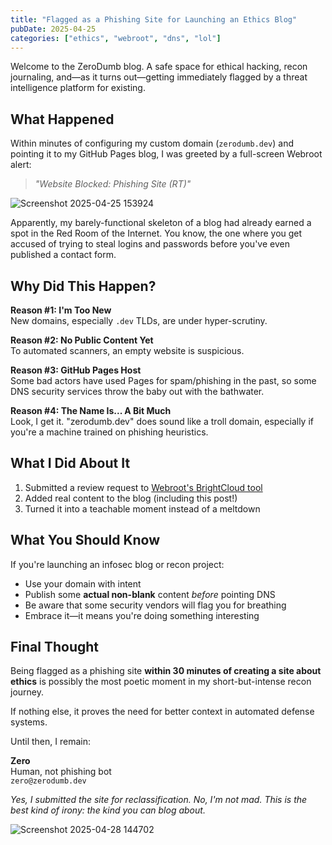 ```yaml
---
title: "Flagged as a Phishing Site for Launching an Ethics Blog"
pubDate: 2025-04-25
categories: ["ethics", "webroot", "dns", "lol"]
---
```


Welcome to the ZeroDumb blog. A safe space for ethical hacking, recon journaling, and—as it turns out—getting immediately flagged by a threat intelligence platform for existing.

## What Happened

Within minutes of configuring my custom domain (`zerodumb.dev`) and pointing it to my GitHub Pages blog, I was greeted by a full-screen Webroot alert:

> _"Website Blocked: Phishing Site (RT)"_

![Screenshot 2025-04-25 153924](https://github.com/user-attachments/assets/3bf890c4-5cae-4869-aaaa-cc3cd7913c82)


Apparently, my barely-functional skeleton of a blog had already earned a spot in the Red Room of the Internet. You know, the one where you get accused of trying to steal logins and passwords before you've even published a contact form.

## Why Did This Happen?

**Reason #1: I'm Too New**  
New domains, especially `.dev` TLDs, are under hyper-scrutiny.

**Reason #2: No Public Content Yet**  
To automated scanners, an empty website is suspicious.

**Reason #3: GitHub Pages Host**  
Some bad actors have used Pages for spam/phishing in the past, so some DNS security services throw the baby out with the bathwater.

**Reason #4: The Name Is... A Bit Much**  
Look, I get it. "zerodumb.dev" does sound like a troll domain, especially if you're a machine trained on phishing heuristics.

## What I Did About It

1. Submitted a review request to [Webroot's BrightCloud tool](https://www.brightcloud.com/tools/url-ip-lookup.php)
2. Added real content to the blog (including this post!)
3. Turned it into a teachable moment instead of a meltdown

## What You Should Know

If you're launching an infosec blog or recon project:

- Use your domain with intent
- Publish some **actual non-blank** content *before* pointing DNS
- Be aware that some security vendors will flag you for breathing
- Embrace it—it means you're doing something interesting

## Final Thought

Being flagged as a phishing site **within 30 minutes of creating a site about ethics** is possibly the most poetic moment in my short-but-intense recon journey.

If nothing else, it proves the need for better context in automated defense systems.

Until then, I remain:

**Zero**  
Human, not phishing bot  
`zero@zerodumb.dev`

*Yes, I submitted the site for reclassification. No, I'm not mad. This is the best kind of irony: the kind you can blog about.*

![Screenshot 2025-04-28 144702](https://github.com/user-attachments/assets/7313ef81-d4e7-4d6c-9e9e-6fc979db8fe8)

